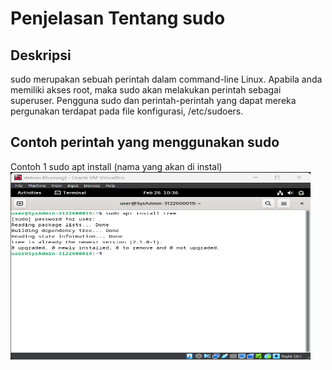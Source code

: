 # Penjelasan Tentang sudo

## Deskripsi

sudo merupakan sebuah perintah dalam command-line Linux. Apabila anda memiliki akses root, maka sudo akan melakukan perintah sebagai superuser. Pengguna sudo dan perintah-perintah yang dapat mereka pergunakan terdapat pada file konfigurasi, /etc/sudoers.

## Contoh perintah yang menggunakan sudo

Contoh 1 sudo apt install (nama yang akan di instal)
<img src="../../assets/minggu1/Screenshot 2024-02-26 103652.png" alt="sudo apt" width="480" height="300">

